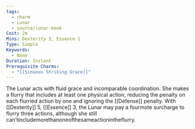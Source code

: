 ```yaml
---
tags:
  - charm
  - Lunar
  - source/lunar-book
Cost: 2m
Mins: Dexterity 3, Essence 1
Type: Simple
Keywords:
  - None
Duration: Instant
Prerequisite Charms:
  - "[[Sinuous Striking Grace]]"
---
```

The Lunar acts with fluid grace and incomparable coordination. She makes a flurry that includes at least one physical action, reducing the penalty on each flurried action by one and ignoring the [[Defense]] penalty. With [[Dexterity]] 5, [[Essence]] 3, the Lunar may pay a fourmote surcharge to flurry three actions, although she still can’tincludemorethanoneofthesameactionintheflurry.